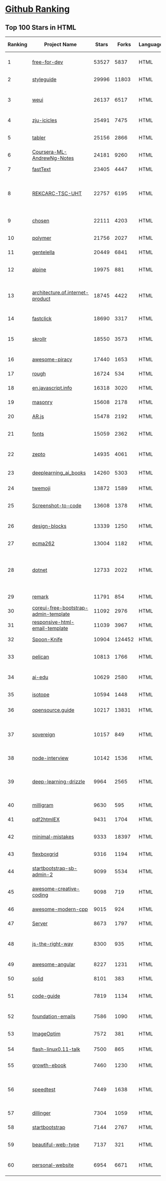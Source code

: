 [Github Ranking](../README.md)
==========

## Top 100 Stars in HTML

| Ranking | Project Name | Stars | Forks | Language | Open Issues | Description | Last Commit |
| ------- | ------------ | ----- | ----- | -------- | ----------- | ----------- | ----------- |
| 1 | [free-for-dev](https://github.com/ripienaar/free-for-dev) | 53527 | 5837 | HTML | 0 | A list of SaaS, PaaS and IaaS offerings that have free tiers of interest to devops and infradev | 2022-02-27T19:26:54Z |
| 2 | [styleguide](https://github.com/google/styleguide) | 29996 | 11803 | HTML | 180 | Style guides for Google-originated open-source projects | 2022-02-18T18:44:57Z |
| 3 | [weui](https://github.com/Tencent/weui) | 26137 | 6517 | HTML | 41 | A UI library by WeChat official design team, includes the most useful widgets/modules in mobile web applications. | 2021-12-10T10:47:26Z |
| 4 | [zju-icicles](https://github.com/QSCTech/zju-icicles) | 25491 | 7475 | HTML | 6 | 浙江大学课程攻略共享计划 | 2022-01-15T09:40:27Z |
| 5 | [tabler](https://github.com/tabler/tabler) | 25156 | 2866 | HTML | 61 | Tabler is free and open-source HTML Dashboard UI Kit built on Bootstrap | 2022-02-27T00:26:39Z |
| 6 | [Coursera-ML-AndrewNg-Notes](https://github.com/fengdu78/Coursera-ML-AndrewNg-Notes) | 24181 | 9260 | HTML | 46 | 吴恩达老师的机器学习课程个人笔记 | 2022-02-22T02:27:39Z |
| 7 | [fastText](https://github.com/facebookresearch/fastText) | 23405 | 4447 | HTML | 409 | Library for fast text representation and classification. | 2022-02-23T00:42:58Z |
| 8 | [REKCARC-TSC-UHT](https://github.com/PKUanonym/REKCARC-TSC-UHT) | 22757 | 6195 | HTML | 10 | 清华大学计算机系课程攻略 Guidance for courses in Department of Computer Science and Technology, Tsinghua University | 2022-02-21T02:24:00Z |
| 9 | [chosen](https://github.com/harvesthq/chosen) | 22111 | 4203 | HTML | 243 | Deprecated - Chosen is a library for making long, unwieldy select boxes more friendly. | 2021-08-07T00:48:15Z |
| 10 | [polymer](https://github.com/Polymer/polymer) | 21756 | 2027 | HTML | 256 | Our original Web Component library. | 2022-02-09T16:38:38Z |
| 11 | [gentelella](https://github.com/ColorlibHQ/gentelella) | 20449 | 6841 | HTML | 30 | Free Bootstrap 4 Admin Dashboard Template | 2021-12-08T02:07:09Z |
| 12 | [alpine](https://github.com/alpinejs/alpine) | 19975 | 881 | HTML | 4 | A rugged, minimal framework for composing JavaScript behavior in your markup.  | 2022-02-26T17:29:30Z |
| 13 | [architecture.of.internet-product](https://github.com/davideuler/architecture.of.internet-product) | 18745 | 4422 | HTML | 8 | 互联网公司技术架构，微信/淘宝/微博/腾讯/阿里/美团点评/百度/Google/Facebook/Amazon/eBay的架构，欢迎PR补充 | 2021-12-05T04:53:06Z |
| 14 | [fastclick](https://github.com/ftlabs/fastclick) | 18690 | 3317 | HTML | 211 | Polyfill to remove click delays on browsers with touch UIs | 2021-08-13T16:01:47Z |
| 15 | [skrollr](https://github.com/Prinzhorn/skrollr) | 18550 | 3573 | HTML | 243 | Stand-alone parallax scrolling library for mobile (Android + iOS) and desktop. No jQuery. Just plain JavaScript (and some love). | 2018-01-23T20:05:59Z |
| 16 | [awesome-piracy](https://github.com/Igglybuff/awesome-piracy) | 17440 | 1653 | HTML | 118 | A curated list of awesome warez and piracy links | 2022-02-26T07:14:20Z |
| 17 | [rough](https://github.com/rough-stuff/rough) | 16724 | 534 | HTML | 18 | Create graphics with a hand-drawn, sketchy, appearance | 2021-12-31T09:12:59Z |
| 18 | [en.javascript.info](https://github.com/javascript-tutorial/en.javascript.info) | 16318 | 3020 | HTML | 59 | Modern JavaScript Tutorial  | 2022-02-28T00:18:26Z |
| 19 | [masonry](https://github.com/desandro/masonry) | 15608 | 2178 | HTML | 52 | :love_hotel: Cascading grid layout plugin | 2021-10-03T09:17:12Z |
| 20 | [AR.js](https://github.com/jeromeetienne/AR.js) | 15478 | 2192 | HTML | 5 | Efficient Augmented Reality for the Web - 60fps on mobile! | 2022-02-26T01:34:09Z |
| 21 | [fonts](https://github.com/google/fonts) | 15059 | 2362 | HTML | 1006 | Font files available from Google Fonts, and a public issue tracker for all things Google Fonts | 2022-02-28T00:09:34Z |
| 22 | [zepto](https://github.com/madrobby/zepto) | 14935 | 4061 | HTML | 71 | Zepto.js is a minimalist JavaScript library for modern browsers, with a jQuery-compatible API | 2021-06-15T22:42:28Z |
| 23 | [deeplearning_ai_books](https://github.com/fengdu78/deeplearning_ai_books) | 14260 | 5303 | HTML | 47 | deeplearning.ai（吴恩达老师的深度学习课程笔记及资源） | 2022-01-21T12:14:56Z |
| 24 | [twemoji](https://github.com/twitter/twemoji) | 13872 | 1589 | HTML | 43 | Emoji for everyone. https://twemoji.twitter.com/ | 2022-02-12T08:50:15Z |
| 25 | [Screenshot-to-code](https://github.com/emilwallner/Screenshot-to-code) | 13608 | 1378 | HTML | 12 | A neural network that transforms a design mock-up into a static website. | 2021-11-18T07:35:19Z |
| 26 | [design-blocks](https://github.com/froala/design-blocks) | 13339 | 1250 | HTML | 22 | A set of 170+ Bootstrap based design blocks ready to be used to create clean modern websites. | 2021-02-24T13:00:52Z |
| 27 | [ecma262](https://github.com/tc39/ecma262) | 13004 | 1182 | HTML | 280 | Status, process, and documents for ECMA-262 | 2022-02-28T02:16:27Z |
| 28 | [dotnet](https://github.com/microsoft/dotnet) | 12733 | 2022 | HTML | 209 | This repo is the official home of .NET on GitHub. It's a great starting point to find many .NET OSS projects from Microsoft and the community, including many that are part of the .NET Foundation. | 2022-01-31T04:04:12Z |
| 29 | [remark](https://github.com/gnab/remark) | 11791 | 854 | HTML | 150 | A simple, in-browser, markdown-driven slideshow tool. | 2022-01-05T17:33:46Z |
| 30 | [coreui-free-bootstrap-admin-template](https://github.com/coreui/coreui-free-bootstrap-admin-template) | 11092 | 2976 | HTML | 19 | Free Bootstrap 5 admin & dashboard template  | 2022-02-12T01:47:58Z |
| 31 | [responsive-html-email-template](https://github.com/leemunroe/responsive-html-email-template) | 11039 | 3967 | HTML | 3 | A free simple responsive HTML email template | 2022-01-29T04:50:12Z |
| 32 | [Spoon-Knife](https://github.com/octocat/Spoon-Knife) | 10904 | 124452 | HTML | 1385 | This repo is for demonstration purposes only. | 2022-02-27T20:31:08Z |
| 33 | [pelican](https://github.com/getpelican/pelican) | 10813 | 1766 | HTML | 45 | Static site generator that supports Markdown and reST syntax. Powered by Python. | 2022-02-20T02:30:32Z |
| 34 | [ai-edu](https://github.com/microsoft/ai-edu) | 10629 | 2580 | HTML | 46 | AI education materials for Chinese students, teachers and IT professionals. | 2022-02-28T00:41:59Z |
| 35 | [isotope](https://github.com/metafizzy/isotope) | 10594 | 1448 | HTML | 55 | :revolving_hearts: Filter & sort magical layouts | 2021-09-24T03:20:14Z |
| 36 | [opensource.guide](https://github.com/github/opensource.guide) | 10217 | 13831 | HTML | 0 | 📚 Community guides for open source creators | 2022-02-27T18:23:58Z |
| 37 | [sovereign](https://github.com/sovereign/sovereign) | 10157 | 849 | HTML | 83 | A set of Ansible playbooks to build and maintain your own private cloud: email, calendar, contacts, file sync, IRC bouncer, VPN, and more. | 2021-07-09T13:37:45Z |
| 38 | [node-interview](https://github.com/ElemeFE/node-interview) | 10142 | 1536 | HTML | 6 | How to pass the Node.js interview of ElemeFE. | 2020-10-19T03:29:22Z |
| 39 | [deep-learning-drizzle](https://github.com/kmario23/deep-learning-drizzle) | 9964 | 2565 | HTML | 5 | Drench yourself in Deep Learning, Reinforcement Learning, Machine Learning, Computer Vision, and NLP by learning from these exciting lectures!! | 2022-02-01T00:03:50Z |
| 40 | [milligram](https://github.com/milligram/milligram) | 9630 | 595 | HTML | 29 | A minimalist CSS framework. | 2021-12-12T17:27:25Z |
| 41 | [pdf2htmlEX](https://github.com/coolwanglu/pdf2htmlEX) | 9431 | 1704 | HTML | 231 | Convert PDF to HTML without losing text or format. | 2019-08-16T18:39:59Z |
| 42 | [minimal-mistakes](https://github.com/mmistakes/minimal-mistakes) | 9333 | 18397 | HTML | 7 | :triangular_ruler: Jekyll theme for building a personal site, blog, project documentation, or portfolio. | 2022-02-25T12:37:15Z |
| 43 | [flexboxgrid](https://github.com/kristoferjoseph/flexboxgrid) | 9316 | 1194 | HTML | 48 | Grid based on CSS3 flexbox | 2020-10-01T09:36:06Z |
| 44 | [startbootstrap-sb-admin-2](https://github.com/StartBootstrap/startbootstrap-sb-admin-2) | 9099 | 5534 | HTML | 57 | A free, open source, Bootstrap admin theme created by Start Bootstrap | 2022-02-21T12:29:39Z |
| 45 | [awesome-creative-coding](https://github.com/terkelg/awesome-creative-coding) | 9098 | 719 | HTML | 2 | Creative Coding: Generative Art, Data visualization, Interaction Design, Resources. | 2022-02-20T02:47:14Z |
| 46 | [awesome-modern-cpp](https://github.com/rigtorp/awesome-modern-cpp) | 9015 | 924 | HTML | 0 | A collection of resources on modern C++ | 2022-01-09T07:40:29Z |
| 47 | [Server](https://github.com/PanDownloadServer/Server) | 8673 | 1797 | HTML | 135 | PanDownload的个人维护版本 | 2020-09-25T01:38:15Z |
| 48 | [js-the-right-way](https://github.com/braziljs/js-the-right-way) | 8300 | 935 | HTML | 17 | An easy-to-read, quick reference for JS best practices, accepted coding standards, and links around the Web | 2021-10-31T10:32:14Z |
| 49 | [awesome-angular](https://github.com/PatrickJS/awesome-angular) | 8227 | 1231 | HTML | 0 | :page_facing_up: A curated list of awesome Angular resources | 2022-02-02T12:19:50Z |
| 50 | [solid](https://github.com/solid/solid) | 8101 | 383 | HTML | 131 | Solid - Re-decentralizing the web (project directory) | 2022-01-18T08:39:50Z |
| 51 | [code-guide](https://github.com/mdo/code-guide) | 7819 | 1134 | HTML | 17 | Standards for developing consistent, flexible, and sustainable HTML and CSS. | 2021-10-01T09:28:33Z |
| 52 | [foundation-emails](https://github.com/foundation/foundation-emails) | 7586 | 1090 | HTML | 177 | Quickly create responsive HTML emails that work on any device and client. Even Outlook. | 2022-02-18T09:55:00Z |
| 53 | [ImageOptim](https://github.com/ImageOptim/ImageOptim) | 7572 | 381 | HTML | 158 | GUI image optimizer for Mac | 2021-12-02T00:00:10Z |
| 54 | [flash-linux0.11-talk](https://github.com/sunym1993/flash-linux0.11-talk) | 7500 | 865 | HTML | 16 | 你管这破玩意叫操作系统源码 — 像小说一样品读 Linux 0.11 核心代码 | 2022-02-27T09:04:22Z |
| 55 | [growth-ebook](https://github.com/phodal/growth-ebook) | 7460 | 1230 | HTML | 0 | Growth Engineering: The Definitive Guide。全栈增长工程师指南 | 2018-01-14T23:53:26Z |
| 56 | [speedtest](https://github.com/librespeed/speedtest) | 7449 | 1638 | HTML | 34 | Self-hosted Speedtest for HTML5 and more. Easy setup, examples, configurable, mobile friendly. Supports PHP, Node, Multiple servers, and more | 2022-01-08T12:16:05Z |
| 57 | [dillinger](https://github.com/joemccann/dillinger) | 7304 | 1059 | HTML | 115 | The last Markdown editor, ever. | 2022-02-26T16:11:40Z |
| 58 | [startbootstrap](https://github.com/BlackrockDigital/startbootstrap) | 7144 | 2767 | HTML | 3 | A library of free and open source Bootstrap themes and templates | 2020-10-12T20:57:37Z |
| 59 | [beautiful-web-type](https://github.com/ubuwaits/beautiful-web-type) | 7137 | 321 | HTML | 3 | In-depth guide to the best open-source typefaces: https://beautifulwebtype.com | 2021-05-09T18:05:31Z |
| 60 | [personal-website](https://github.com/github/personal-website) | 6954 | 6671 | HTML | 0 | Code that'll help you kickstart a personal website that showcases your work as a software developer. | 2021-12-09T13:13:55Z |

